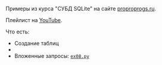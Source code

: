 Примеры из курса "СУБД SQLite" на сайте [proproprogs.ru](https://proproprogs.ru/modules/chto-takoe-subd-i-relyacionnye-bd).

Плейлист на [YouTube](https://www.youtube.com/playlist?list=PLA0M1Bcd0w8x4Inr5oYttMK6J47vxgv6J).

Что есть:
* Создание таблиц
*
* Вложенные запросы: [`ex08.py`](ex8.py)
